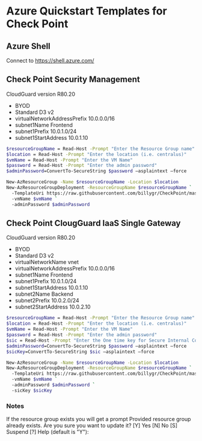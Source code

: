 # Azure Quickstart Templates for Check Point

## Azure Shell

Connect to https://shell.azure.com/

## Check Point Security Management

CloudGuard version R80.20
* BYOD
* Standard D3 v2
* virtualNetworkAddressPrefix 10.0.0.0/16
* subnet1Name Frontend
* subnet1Prefix 10.0.1.0/24
* subnet1StartAddress 10.0.1.10

```bash
$resourceGroupName = Read-Host -Prompt "Enter the Resource Group name"
$location = Read-Host -Prompt "Enter the location (i.e. centralus)"
$vmName = Read-Host -Prompt "Enter the VM Name"
$password = Read-Host -Prompt "Enter the admin password"
$adminPassword=ConvertTo-SecureString $password –asplaintext –force

New-AzResourceGroup -Name $resourceGroupName -Location $location
New-AzResourceGroupDeployment -ResourceGroupName $resourceGroupName `
  -TemplateUri https://raw.githubusercontent.com/billygr/CheckPoint/master/Azure/azure-quickstart-templates/mgmt/azuredeploy.json `
  -vmName $vmName `
  -adminPassword $adminPassword
```

## Check Point ClougGuard IaaS Single Gateway

CloudGuard version R80.20
* BYOD
* Standard D3 v2
* virtualNetworkName   vnet
* virtualNetworkAddressPrefix  10.0.0.0/16
* subnet1Name  Frontend
* subnet1Prefix 10.0.1.0/24
* subnet1StartAddress 10.0.1.10
* subnet2Name Backend
* subnet2Prefix 10.0.2.0/24
* subnet2StartAddress 10.0.2.10

```bash
$resourceGroupName = Read-Host -Prompt "Enter the Resource Group name"
$location = Read-Host -Prompt "Enter the location (i.e. centralus)"
$vmName = Read-Host -Prompt "Enter the VM Name"
$password = Read-Host -Prompt "Enter the admin password"
$sic = Read-Host -Prompt "Enter the One time key for Secure Internal Communication"
$adminPassword=ConvertTo-SecureString $password –asplaintext –force
$sicKey=ConvertTo-SecureString $sic –asplaintext –force

New-AzResourceGroup -Name $resourceGroupName -Location $location
New-AzResourceGroupDeployment -ResourceGroupName $resourceGroupName `
  -TemplateUri https://raw.githubusercontent.com/billygr/CheckPoint/master/Azure/azure-quickstart-templates/gw/azuredeploy.json `
  -vmName $vmName `
  -adminPassword $adminPassword `
  -sicKey $sicKey
```

### Notes
If the resource group exists you will get a prompt
Provided resource group already exists. Are you sure you want to update it?
[Y] Yes  [N] No  [S] Suspend  [?] Help (default is "Y"):
